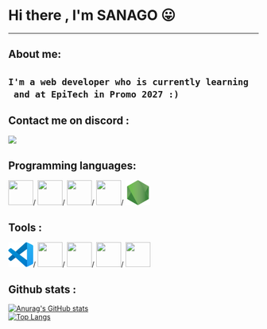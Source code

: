 # Hi there , I'm SANAGO 😛
---
## About me:


`I'm a web developer who is currently learning`<br>
` and at EpiTech in Promo 2027 :)`
---

## Contact me on discord :
<img src="https://discord.c99.nl/widget/theme-2/707863977493004399.png">

## Programming languages:
<p>
<img src="https://pluspng.com/img-png/logo-javascript-png-javascript-tutorials-400.png" height=50px width=50px>/
<img src="https://logodownload.org/wp-content/uploads/2016/10/html5-logo-8.png" height=50px width=50px>/
<img src="https://cdn1.iconfinder.com/data/icons/logotypes/32/badge-css-3-512.png" height=50px width=50px>/
<img src="https://sass-lang.com/assets/img/styleguide/seal-color-aef0354c.png" height=50px width=50px>/
<img src="https://raw.githubusercontent.com/github/explore/master/topics/nodejs/nodejs.png" height=50px width=50px>
</p>

## Tools :

<p>
<img src="https://raw.githubusercontent.com/github/explore/master/topics/visual-studio-code/visual-studio-code.png" height=50px width=50px>/
<img src="https://visualstudio.microsoft.com/wp-content/uploads/2021/10/Product-Icon.svg" height=50px width=50px>/
<img src="https://cdn4.iconfinder.com/data/icons/social-media-and-logos-11/32/Logo_Github-512.png" height=50px width=50px>/
<img src="https://www.svgrepo.com/show/331488/mongodb.svg" height=50px width=50px>/
<img src="https://logosandtypes.com/wp-content/uploads/2020/11/npm.svg" height=50px width=50px>
</p>

## Github stats :
[![Anurag's GitHub stats](https://github-readme-stats.vercel.app/api?username=SANAGOdev&show_icons=true&theme=tokyonight)](https://github.com/anuraghazra/github-readme-stats)<br>
[![Top Langs](https://github-readme-stats.vercel.app/api/top-langs/?username=SANAGOdev&theme=tokyonight&layout=compact&langs_count=10)](https://github.com/anuraghazra/github-readme-stats)<br>
